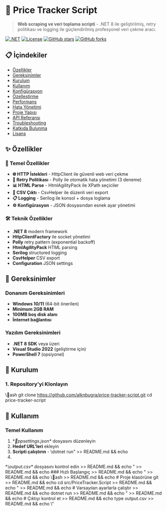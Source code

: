 # 🚀 Price Tracker Script

> **Web scraping ve veri toplama scripti** - .NET 8 ile geliştirilmiş, retry politikası ve logging ile güçlendirilmiş profesyonel veri çekme aracı.

[![.NET](https://img.shields.io/badge/.NET-8.0-blue.svg)](https://dotnet.microsoft.com/download)
[![License](https://img.shields.io/badge/License-MIT-green.svg)](LICENSE)
[![GitHub stars](https://img.shields.io/github/stars/alknbugra/price-tracker-script.svg)](https://github.com/alknbugra/price-tracker-script/stargazers)
[![GitHub forks](https://img.shields.io/github/forks/alknbugra/price-tracker-script.svg)](https://github.com/alknbugra/price-tracker-script/network)

## 📋 İçindekiler

- [Özellikler](#-özellikler)
- [Gereksinimler](#-gereksinimler)
- [Kurulum](#-kurulum)
- [Kullanım](#-kullanım)
- [Konfigürasyon](#-konfigürasyon)
- [Özelleştirme](#-özelleştirme)
- [Performans](#-performans)
- [Hata Yönetimi](#-hata-yönetimi)
- [Proje Yapısı](#-proje-yapısı)
- [API Referansı](#-api-referansı)
- [Troubleshooting](#-troubleshooting)
- [Katkıda Bulunma](#-katkıda-bulunma)
- [Lisans](#-lisans)

## ✨ Özellikler

### 🎯 Temel Özellikler

- **🌐 HTTP İstekleri** - HttpClient ile güvenli web veri çekme
- **🔄 Retry Politikası** - Polly ile otomatik hata yönetimi (3 deneme)
- **📊 HTML Parse** - HtmlAgilityPack ile XPath seçiciler
- **📝 CSV Çıktı** - CsvHelper ile düzenli veri export
- **📋 Logging** - Serilog ile konsol + dosya loglama
- **⚙️ Konfigürasyon** - JSON dosyasından esnek ayar yönetimi

### 🛠️ Teknik Özellikler

- **.NET 8** modern framework
- **HttpClientFactory** ile socket yönetimi
- **Polly** retry pattern (exponential backoff)
- **HtmlAgilityPack** HTML parsing
- **Serilog** structured logging
- **CsvHelper** CSV export
- **Configuration** JSON settings

## 🔧 Gereksinimler

### Donanım Gereksinimleri

- **Windows 10/11** (64-bit önerilen)
- **Minimum 2GB RAM**
- **100MB boş disk alanı**
- **İnternet bağlantısı**

### Yazılım Gereksinimleri

- **.NET 8 SDK** veya üzeri
- **Visual Studio 2022** (geliştirme için)
- **PowerShell 7** (opsiyonel)

## 🚀 Kurulum

### 1. Repository'yi Klonlayın

\\\ash
git clone https://github.com/alknbugra/price-tracker-script.git
cd price-tracker-script

## 📖 Kullanım

### Temel Kullanım

1. **\ppsettings.json\** dosyasını düzenleyin
2. **Hedef URL'leri** ekleyin
3. **Scripti çalıştırın** - \dotnet run\" >> README.md && echo 
4.
**\output.csv\**
dosyasını
kontrol
edin >> README.md && echo " >> README.md && echo ###
Hızlı
Başlangıç >> README.md && echo " >> README.md && echo \\\ash >> README.md && echo #
Proje
klasörüne
git >> README.md && echo cd
src/PriceTracker.Script >> README.md && echo " >> README.md && echo #
Varsayılan
ayarlarla
çalıştır >> README.md && echo dotnet
run >> README.md && echo " >> README.md && echo #
Çıktıyı
kontrol
et >> README.md && echo type
output.csv >> README.md && echo \\\"
